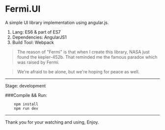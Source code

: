 # Fermi.UI

A simple UI library implementation using angular.js.


1. Lang: ES6 & part of ES7
2. Dependencies: AngularJS1
3. Build Tool: Webpack

> The reason of "Fermi" is that when I create this library, NASA just found the kepler-452b. That reminded me the famous paradox which was raised by Fermi.

> We're afraid to be alone, but we're hoping for peace as well.

-------------------

Stage: development

###Compile && Run:
```
    npm install
    npm run dev
```


---------
Thank you for your watching and using, Enjoy.
